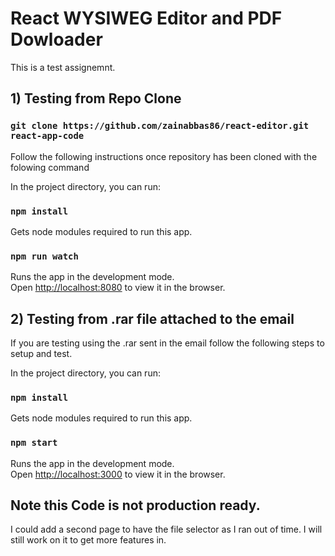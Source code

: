 # React WYSIWEG Editor and PDF Dowloader

This is a test assignemnt. 

## 1) Testing from Repo Clone 

### `git clone https://github.com/zainabbas86/react-editor.git react-app-code`

Follow the following instructions once repository has been cloned with the folowing command

In the project directory, you can run:

### `npm install`

Gets node modules required to run this app.

### `npm run watch`

Runs the app in the development mode.\
Open [http://localhost:8080](http://localhost:8080) to view it in the browser.

## 2) Testing from .rar file attached to the email

If you are testing using the .rar sent in the email follow the following steps to setup and test. 

In the project directory, you can run:

### `npm install`

Gets node modules required to run this app.

### `npm start`

Runs the app in the development mode.\
Open [http://localhost:3000](http://localhost:3000) to view it in the browser.


## Note this Code is not production ready.
I could add a second page to have the file selector as I ran out of time. I will still work on it to get more features in.

